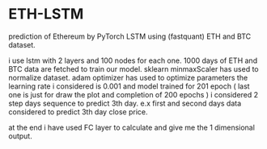 # ETH-LSTM
prediction of Ethereum by PyTorch LSTM using (fastquant) ETH and BTC dataset.

i use lstm with 2 layers and 100 nodes for each one.
1000 days of ETH and BTC data are fetched to train our model.
sklearn minmaxScaler has used to normalize dataset.
adam optimizer has used to optimize parameters
the learning rate i considered is 0.001
and model trained for 201 epoch ( last one is just for draw the plot and completion of 200 epochs )
i considered 2 step days sequence to predict 3th day. e.x first and second days data considered to predict 3th day close price.

at the end i have used FC layer to calculate and give me the 1 dimensional output.
